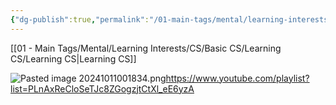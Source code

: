 ```yaml
---
{"dg-publish":true,"permalink":"/01-main-tags/mental/learning-interests/cs/basic-cs/learning-cs/cs-resources-and-advice/","created":"2024-10-11T12:57:27.479+05:30","updated":"2024-10-11T00:34:32.000+05:30"}
---
```


[[01 - Main Tags/Mental/Learning Interests/CS/Basic CS/Learning CS/Learning CS\|Learning CS]]

![Pasted image 20241011001834.png](/img/user/07%20-%20Media/Pasted%20image%2020241011001834.png)https://www.youtube.com/playlist?list=PLnAxReCloSeTJc8ZGogzjtCtXl_eE6yzA